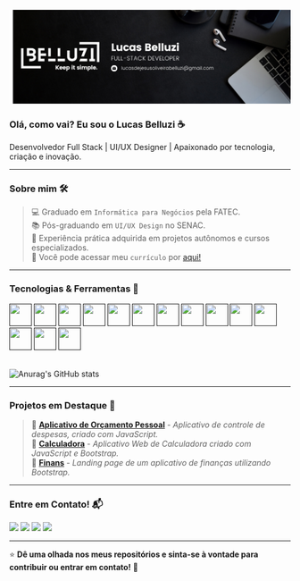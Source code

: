 ![Imagem de apresentação](images/fullstack_dev.png)

<h3>Olá, como vai? Eu sou o Lucas Belluzi ☕</h3>
Desenvolvedor Full Stack | UI/UX Designer | Apaixonado por tecnologia, criação e inovação.

<hr/>

### Sobre mim 🛠️
>💻 Graduado em ```Informática para Negócios``` pela FATEC.<br/>
>📚 Pós-graduando em ```UI/UX Design``` no SENAC.<br/>
>🎯 Experiência prática adquirida em projetos autônomos e cursos especializados.<br/>
>📄 Você pode acessar meu ```currículo``` por [aqui!](https://drive.google.com/file/d/1uxRYReMCb6___RiyXwGz-fk57in5Nybo/view?usp=sharing)<br/>
<hr/>

<h3>Tecnologias & Ferramentas 🚀</h3>

<div>
  <a href=""><img src="https://cdn.jsdelivr.net/gh/devicons/devicon@latest/icons/csharp/csharp-original.svg" height=40px width=40px/></a>
  <a href=""><img src="https://cdn.jsdelivr.net/gh/devicons/devicon@latest/icons/dot-net/dot-net-original.svg" height=40px width=40px/></a>
  <a href=""><img src="https://cdn.jsdelivr.net/gh/devicons/devicon@latest/icons/html5/html5-original.svg" height=40px width=40px/></a>
  <a href=""><img src="https://cdn.jsdelivr.net/gh/devicons/devicon@latest/icons/css3/css3-original.svg" height=40px width=40px/></a>
  <a href=""><img src="https://cdn.jsdelivr.net/gh/devicons/devicon@latest/icons/javascript/javascript-original.svg" height=40px width=40px/></a>
  <a href=""><img src="https://cdn.jsdelivr.net/gh/devicons/devicon@latest/icons/typescript/typescript-original.svg" height=40px width=40px/></a>
  <a href=""><img src="https://cdn.jsdelivr.net/gh/devicons/devicon@latest/icons/bootstrap/bootstrap-original.svg" height=40px width=40px/></a>
  <a href=""><img src="https://cdn.jsdelivr.net/gh/devicons/devicon@latest/icons/php/php-original.svg" height=40px width=40px/></a>
  <a href=""><img src="https://cdn.jsdelivr.net/gh/devicons/devicon@latest/icons/git/git-original.svg" height=40px width=40px/></a>
  <a href=""><img src="https://cdn.jsdelivr.net/gh/devicons/devicon@latest/icons/github/github-original.svg" height=40px width=40px/></a>
  <a href=""><img src="https://cdn.jsdelivr.net/gh/devicons/devicon@latest/icons/azuresqldatabase/azuresqldatabase-original.svg" height=40px width=40px/></a>
  <a href=""><img src="https://cdn.jsdelivr.net/gh/devicons/devicon@latest/icons/wordpress/wordpress-plain.svg" height=40px width=40px/></a>
  <a href=""><img src="https://cdn.jsdelivr.net/gh/devicons/devicon@latest/icons/figma/figma-original.svg" height=40px width=40px/></a>
  <a href=""><img src="https://cdn.jsdelivr.net/gh/devicons/devicon@latest/icons/photoshop/photoshop-original.svg" height=40px width=40px/></a>
</div><br/>

<!--GitHub Stats-->
![Anurag's GitHub stats](https://github-readme-stats.vercel.app/api?username=belluzi&show_icons=true&theme=github_dark)

<hr/>

<h3>Projetos em Destaque 📌</h3>

>🔹 [**Aplicativo de Orçamento Pessoal**](https://github.com/belluzi/app-orcamento-pessoal) - *Aplicativo de controle de despesas, criado com JavaScript.*<br/>
>🔹 [**Calculadora**](https://github.com/belluzi/app-calculadora) - *Aplicativo Web de Calculadora criado com JavaScript e Bootstrap.*<br/>
>🔹 [**Finans**](https://github.com/belluzi/projeto-finans) - *Landing page de um aplicativo de finanças utilizando Bootstrap.*<br/>

<hr/>

<h3>Entre em Contato! 📬</h3>

<div>
  <a href = "mailto:lucasdejesusoliveirabelluzi@gmail.com"><img src="https://img.shields.io/badge/Email-%23333?style=for-the-badge&logo=gmail&logoColor=white" target="_blank"></a>
  <a href="https://www.linkedin.com/in/lucasbelluzi/" target="_blank"><img src="https://img.shields.io/badge/-LinkedIn-%230077B5?style=for-the-badge&logo=linkedin&logoColor=white" target="_blank"></a>
  <a href="https://www.instagram.com/lucasbelluzi/" target="_blank"><img src="https://img.shields.io/badge/-Instagram-%23E4405F?style=for-the-badge&logo=instagram&logoColor=white" target="_blank"></a>
  <a href="https://www.behance.net/lucasbelluzi" target="_blank"><img src="https://img.shields.io/badge/Behance-1769FF?style=for-the-badge&logo=behance&logoColor=white" target="_blank"></a>
</div>

<hr/>

⭐ **Dê uma olhada nos meus repositórios e sinta-se à vontade para contribuir ou entrar em contato!** 🚀

